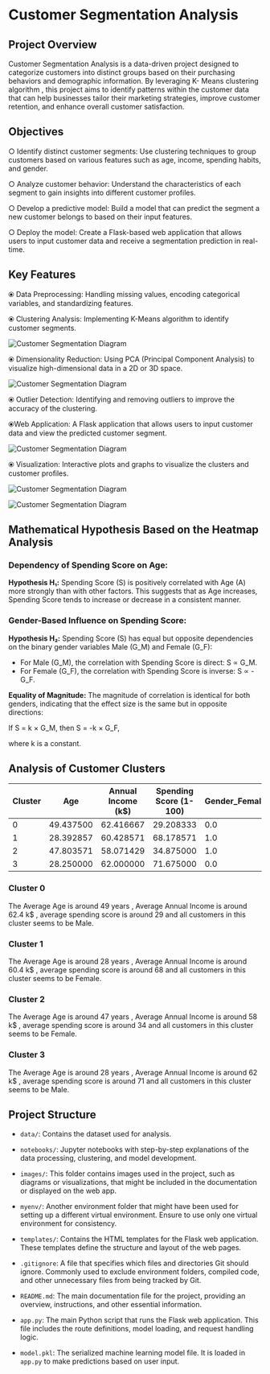 
# Customer Segmentation Analysis




## Project Overview

Customer Segmentation Analysis is a data-driven project designed to categorize customers into distinct groups based on their purchasing behaviors and demographic information. By leveraging K- Means clustering algorithm , this project aims to identify patterns within the customer data that can help businesses tailor their marketing strategies, improve customer retention, and enhance overall customer satisfaction.

## Objectives

○  Identify distinct customer segments: Use clustering techniques to group customers based on various features such as age, income, spending habits, and gender.

○ Analyze customer behavior: Understand the characteristics of each segment to gain insights into different customer profiles.

○ Develop a predictive model: Build a model that can predict the segment a new customer belongs to based on their input features.

○ Deploy the model: Create a Flask-based web application that allows users to input customer data and receive a segmentation prediction in real-time.

## Key Features
⦿ Data Preprocessing: Handling missing values, encoding categorical variables, and standardizing features.

⦿ Clustering Analysis: Implementing K-Means  algorithm to identify customer segments.

![Customer Segmentation Diagram](images/Elbow_Method.png)


⦿ Dimensionality Reduction: Using PCA (Principal Component Analysis) to visualize high-dimensional data in a 2D or 3D space.

![Customer Segmentation Diagram](images/PCA.png)

⦿ Outlier Detection: Identifying and removing outliers to improve the accuracy of the clustering.

⦿Web Application: A Flask application that allows users to input customer data and view the predicted customer segment.

![Customer Segmentation Diagram](images/Flask_web_app.png)


⦿ Visualization: Interactive plots and graphs to visualize the clusters and customer profiles.

![Customer Segmentation Diagram](images/Heatmap.png)

![Customer Segmentation Diagram](images/Cluster_distribution.png)

##  Mathematical Hypothesis Based on the Heatmap Analysis

### Dependency of Spending Score on Age:

**Hypothesis H₁:** Spending Score (S) is positively correlated with Age (A) more strongly than with other factors. This suggests that as Age increases, Spending Score tends to increase or decrease in a consistent manner.

### Gender-Based Influence on Spending Score:

**Hypothesis H₂:** Spending Score (S) has equal but opposite dependencies on the binary gender variables Male (G_M) and Female (G_F):

- For Male (G_M), the correlation with Spending Score is direct: S ∝ G_M.
- For Female (G_F), the correlation with Spending Score is inverse: S ∝ -G_F.

**Equality of Magnitude:** The magnitude of correlation is identical for both genders, indicating that the effect size is the same but in opposite directions:

If S = k × G_M, then S = -k × G_F,

where k is a constant.

## Analysis of Customer Clusters

| Cluster | Age       | Annual Income (k$) | Spending Score (1-100) | Gender_Female | Gender_Male |
|---------|-----------|-------------------|------------------------|---------------|-------------|
| 0       | 49.437500 | 62.416667          | 29.208333               | 0.0           | 1.0         |
| 1       | 28.392857 | 60.428571          | 68.178571               | 1.0           | 0.0         |
| 2       | 47.803571 | 58.071429          | 34.875000               | 1.0           | 0.0         |
| 3       | 28.250000 | 62.000000          | 71.675000               | 0.0           | 1.0         |

### Cluster 0
The Average Age is around 49 years , Average Annual Income is around 62.4 k$ , average spending score is around 29 and all customers in this cluster seems to be Male.

### Cluster 1
The Average Age is around 28 years , Average Annual Income is around 60.4 k$ , average spending score is around 68 and all customers in this cluster seems to be Female.

### Cluster 2
The Average Age is around 47 years , Average Annual Income is around 58 k$ , average spending score is around 34 and all customers in this cluster seems to be Female.

### Cluster 3
The Average Age is around 28 years , Average Annual Income is around 62 k$ , average spending score is around 71 and all customers in this cluster seems to be Male.


## Project Structure


- `data/`: Contains the dataset used for analysis.

- `notebooks/`: Jupyter notebooks with step-by-step explanations of the data processing, clustering, and model development.

- `images/`: This folder contains images used in the project, such as diagrams or visualizations, that might be included in the documentation or displayed on the web app.

- `myenv/`: Another environment folder that might have been used for setting up a different virtual environment. Ensure to use only one virtual environment for consistency.

- `templates/`: Contains the HTML templates for the Flask web application. These templates define the structure and layout of the web pages.

- `.gitignore`: A file that specifies which files and directories Git should ignore. Commonly used to exclude environment folders, compiled code, and other unnecessary files from being tracked by Git.

- `README.md`: The main documentation file for the project, providing an overview, instructions, and other essential information.

- `app.py`: The main Python script that runs the Flask web application. This file includes the route definitions, model loading, and request handling logic.

- `model.pkl`: The serialized machine learning model file. It is loaded in `app.py` to make predictions based on user input.
